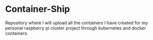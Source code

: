 # Container-Ship
Repository where I will upload all the containers I have created for my personal raspberry pi cluster project through kubernetes and docker containers.


